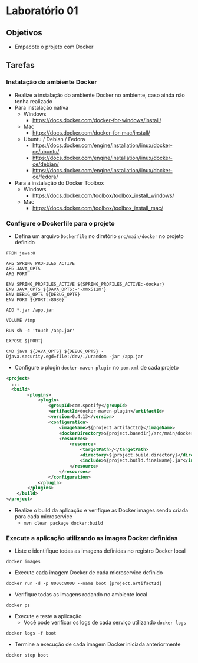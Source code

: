 # Laboratório 01

## Objetivos
- Empacote o projeto com Docker

## Tarefas

### Instalação do ambiente Docker
- Realize a instalação do ambiente Docker no ambiente, caso ainda não tenha realizado
- Para instalação nativa
  - Windows
    - https://docs.docker.com/docker-for-windows/install/
  - Mac
    - https://docs.docker.com/docker-for-mac/install/
  - Ubuntu / Debian / Fedora
    - https://docs.docker.com/engine/installation/linux/docker-ce/ubuntu/
    - https://docs.docker.com/engine/installation/linux/docker-ce/debian/
    - https://docs.docker.com/engine/installation/linux/docker-ce/fedora/
- Para a instalação do Docker Toolbox
  - Windows
    - https://docs.docker.com/toolbox/toolbox_install_windows/
  - Mac
    - https://docs.docker.com/toolbox/toolbox_install_mac/

### Configure o Dockerfile para o projeto
- Defina um arquivo `Dockerfile` no diretório `src/main/docker` no projeto definido
```
FROM java:8

ARG SPRING_PROFILES_ACTIVE
ARG JAVA_OPTS
ARG PORT

ENV SPRING_PROFILES_ACTIVE ${SPRING_PROFILES_ACTIVE:-docker}
ENV JAVA_OPTS ${JAVA_OPTS:-'-Xmx512m'}
ENV DEBUG_OPTS ${DEBUG_OPTS}
ENV PORT ${PORT:-8080}

ADD *.jar /app.jar

VOLUME /tmp

RUN sh -c 'touch /app.jar'

EXPOSE ${PORT}

CMD java ${JAVA_OPTS} ${DEBUG_OPTS} -Djava.security.egd=file:/dev/./urandom -jar /app.jar
```
- Configure o plugin `docker-maven-plugin` no `pom.xml` de cada projeto
```xml
<project>
  ...
  <build>
        <plugins>
            <plugin>
                <groupId>com.spotify</groupId>
                <artifactId>docker-maven-plugin</artifactId>
                <version>0.4.13</version>
                <configuration>
                    <imageName>${project.artifactId}</imageName>
                    <dockerDirectory>${project.basedir}/src/main/docker</dockerDirectory>
                    <resources>
                        <resource>
                            <targetPath>/</targetPath>
                            <directory>${project.build.directory}</directory>
                            <include>${project.build.finalName}.jar</include>
                        </resource>
                    </resources>
                </configuration>
            </plugin>
        </plugins>
    </build>
</project>
```
- Realize o build da aplicação e verifique as Docker images sendo criada para cada microservice
  - `mvn clean package docker:build`

### Execute a aplicação utilizando as images Docker definidas
- Liste e identifique todas as imagens definidas no registro Docker local
```
docker images
```
- Execute cada imagem Docker de cada microservice definido
```
docker run -d -p 8000:8000 --name boot [project.artifactId]
```
- Verifique todas as imagens rodando no ambiente local
```
docker ps
```
- Execute e teste a aplicação
  - Você pode verificar os logs de cada serviço utilizando `docker logs`
```
docker logs -f boot
```
- Termine a execução de cada imagem Docker iniciada anteriormente
```
docker stop boot
```
